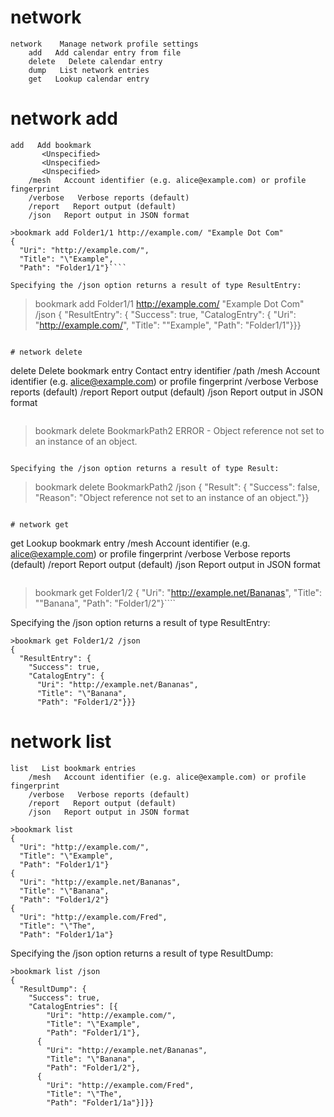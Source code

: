 

# network

````
network    Manage network profile settings
    add   Add calendar entry from file
    delete   Delete calendar entry
    dump   List network entries
    get   Lookup calendar entry
````


# network add

````
add   Add bookmark
       <Unspecified>
       <Unspecified>
       <Unspecified>
    /mesh   Account identifier (e.g. alice@example.com) or profile fingerprint
    /verbose   Verbose reports (default)
    /report   Report output (default)
    /json   Report output in JSON format
````

````
>bookmark add Folder1/1 http://example.com/ "Example Dot Com"
{
  "Uri": "http://example.com/",
  "Title": "\"Example",
  "Path": "Folder1/1"}````

Specifying the /json option returns a result of type ResultEntry:

````
>bookmark add Folder1/1 http://example.com/ "Example Dot Com" /json
{
  "ResultEntry": {
    "Success": true,
    "CatalogEntry": {
      "Uri": "http://example.com/",
      "Title": "\"Example",
      "Path": "Folder1/1"}}}
````

# network delete

````
delete   Delete bookmark entry
       Contact entry identifier
    /path   <Unspecified>
    /mesh   Account identifier (e.g. alice@example.com) or profile fingerprint
    /verbose   Verbose reports (default)
    /report   Report output (default)
    /json   Report output in JSON format
````

````
>bookmark delete BookmarkPath2
ERROR - Object reference not set to an instance of an object.
````

Specifying the /json option returns a result of type Result:

````
>bookmark delete BookmarkPath2 /json
{
  "Result": {
    "Success": false,
    "Reason": "Object reference not set to an instance of an object."}}
````

# network get

````
get   Lookup bookmark entry
       <Unspecified>
    /mesh   Account identifier (e.g. alice@example.com) or profile fingerprint
    /verbose   Verbose reports (default)
    /report   Report output (default)
    /json   Report output in JSON format
````

````
>bookmark get Folder1/2
{
  "Uri": "http://example.net/Bananas",
  "Title": "\"Banana",
  "Path": "Folder1/2"}````

Specifying the /json option returns a result of type ResultEntry:

````
>bookmark get Folder1/2 /json
{
  "ResultEntry": {
    "Success": true,
    "CatalogEntry": {
      "Uri": "http://example.net/Bananas",
      "Title": "\"Banana",
      "Path": "Folder1/2"}}}
````

# network list

````
list   List bookmark entries
    /mesh   Account identifier (e.g. alice@example.com) or profile fingerprint
    /verbose   Verbose reports (default)
    /report   Report output (default)
    /json   Report output in JSON format
````

````
>bookmark list
{
  "Uri": "http://example.com/",
  "Title": "\"Example",
  "Path": "Folder1/1"}
{
  "Uri": "http://example.net/Bananas",
  "Title": "\"Banana",
  "Path": "Folder1/2"}
{
  "Uri": "http://example.com/Fred",
  "Title": "\"The",
  "Path": "Folder1/1a"}
````

Specifying the /json option returns a result of type ResultDump:

````
>bookmark list /json
{
  "ResultDump": {
    "Success": true,
    "CatalogEntries": [{
        "Uri": "http://example.com/",
        "Title": "\"Example",
        "Path": "Folder1/1"},
      {
        "Uri": "http://example.net/Bananas",
        "Title": "\"Banana",
        "Path": "Folder1/2"},
      {
        "Uri": "http://example.com/Fred",
        "Title": "\"The",
        "Path": "Folder1/1a"}]}}
````

